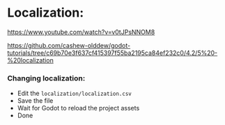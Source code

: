 ﻿# Localization:

https://www.youtube.com/watch?v=v0tJPsNNOM8

https://github.com/cashew-olddew/godot-tutorials/tree/c69b70e3f637cf415397f55ba2195ca84ef232c0/4.2/5%20-%20localization


### Changing localization:
* Edit the `localization/localization.csv`
* Save the file
* Wait for Godot to reload the project assets
* Done
